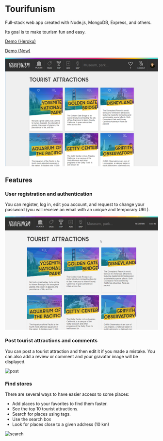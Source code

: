 # Tourifunism
Full-stack web app created with Node.js, MongoDB, Express, and others.

Its goal is to make tourism fun and easy.

[Demo (Heroku)](https://tourifunism.herokuapp.com/)

[Demo (Now)](https://tourifunism-iruviatccp.now.sh/)

![screenshot](/screenshots/tourifunism.png)

## Features
### User registration and authentication
You can register, log in, edit you account, and request to change your password (you will receive an email with an unique and temporary URL).

![registration](/screenshots/registration.gif)

### Post tourist attractions and comments
You can post a tourist attraction and then edit it if you made a mistake.
You can also add a review or comment and your gravatar image will be displayed.

![post](/screenshots/post.gif)

### Find stores
There are several ways to have easier access to some places:
- Add places to your favorites to find them faster.
- See the top 10 tourist attractions.
- Search for places using tags.
- Use the search box
- Look for places close to a given address (10 km)

![search](/screenshots/search.gif)
